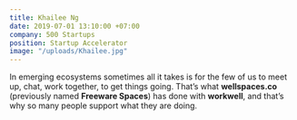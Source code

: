 ```yaml
---
title: Khailee Ng
date: 2019-07-01 13:10:00 +07:00
company: 500 Startups
position: Startup Accelerator
image: "/uploads/Khailee.jpg"
---
```


In emerging ecosystems sometimes all it takes is for the few of us to meet up, chat, work together, to get things going. That’s what **wellspaces.co** (previously named **Freeware Spaces**) has done with **workwell**, and that’s why so many people support what they are doing.

